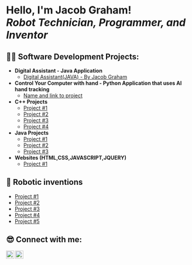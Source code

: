 <h1>Hello, I'm Jacob Graham! <br/><i>Robot Technician, Programmer, and Inventor</i></h1>

<h2>👨‍💻 Software Development Projects:</h2>

- <b>Digital Assistant - Java Application</b>
  - [Digital Assistant(JAVA) - By Jacob Graham](https://github.com/JacobTheCoder19/Digital-assistant-written-in-Java)
- <b>Control Your Computer with hand - Python Application that uses AI hand tracking</b>
  - [Name and link to project](https:) 
- <b>C++ Projects</b>
  - [Project #1](https://)
  - [Project #2](https://)
  - [Project #3](https://)
  - [Project #4](https://githu)
- <b>Java Projects</b>
  - [Project #1](https://github.com)
  - [Project #2](https://github.com/)
  - [Project #3](https://github.com)
- <b>Websites (HTML,CSS,JAVASCRIPT,JQUERY)</b>
  - [Project #1](https://github.com)

<h2>🤖 Robotic inventions</h2>

- [Project #1](https://w)
- [Project #2](https://ww)
- [Project #3](https://www)
- [Project #4](https://www=)
- [Project #5](https://www.y)

<h2> 😎 Connect with me:</h2>

<!--[<img align="left" alt="Jacob Graham | YouTube" width="22px" src="https://cdn.jsdelivr.net/npm/simple-icons@v3/icons/youtube.svg" />][youtube]
[<img align="left" alt="Jacob Graham | Twitter" width="22px" src="https://cdn.jsdelivr.net/npm/simple-icons@v3/icons/twitter.svg" />][twitter] -->
[<img align="left" alt="Jacob Graham | LinkedIn" width="22px" src="https://cdn.jsdelivr.net/npm/simple-icons@v3/icons/linkedin.svg" />][linkedin]
[<img align="left" alt="Jacob Graham | Instagram" width="22px" src="https://cdn.jsdelivr.net/npm/simple-icons@v3/icons/instagram.svg" />][instagram]

<!--[twitter]: https://twitter.com/joshmadakor 
[youtube]: https://www.youtube.com/c/joshmadakor -->
[instagram]: https://www.instagram.com/lifeasagraham/
[linkedin]:  https://www.linkedin.com/in/jacob-graham-6693b82a2/
